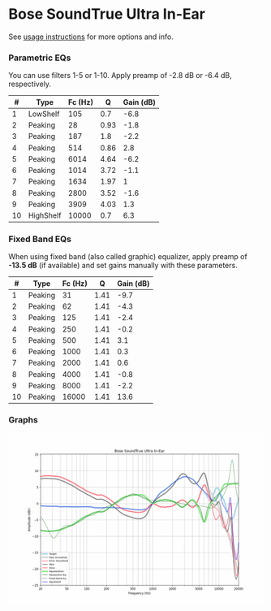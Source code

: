 # Bose SoundTrue Ultra In-Ear
See [usage instructions](https://github.com/jaakkopasanen/AutoEq#usage) for more options and info.

### Parametric EQs
You can use filters 1-5 or 1-10. Apply preamp of -2.8 dB or -6.4 dB, respectively.

|   # | Type      |   Fc (Hz) |    Q |   Gain (dB) |
|-----|-----------|-----------|------|-------------|
|   1 | LowShelf  |       105 | 0.7  |        -6.8 |
|   2 | Peaking   |        28 | 0.93 |        -1.8 |
|   3 | Peaking   |       187 | 1.8  |        -2.2 |
|   4 | Peaking   |       514 | 0.86 |         2.8 |
|   5 | Peaking   |      6014 | 4.64 |        -6.2 |
|   6 | Peaking   |      1014 | 3.72 |        -1.1 |
|   7 | Peaking   |      1634 | 1.97 |         1   |
|   8 | Peaking   |      2800 | 3.52 |        -1.6 |
|   9 | Peaking   |      3909 | 4.03 |         1.3 |
|  10 | HighShelf |     10000 | 0.7  |         6.3 |

### Fixed Band EQs
When using fixed band (also called graphic) equalizer, apply preamp of **-13.5 dB** (if available) and set gains manually with these parameters.

|   # | Type    |   Fc (Hz) |    Q |   Gain (dB) |
|-----|---------|-----------|------|-------------|
|   1 | Peaking |        31 | 1.41 |        -9.7 |
|   2 | Peaking |        62 | 1.41 |        -4.3 |
|   3 | Peaking |       125 | 1.41 |        -2.4 |
|   4 | Peaking |       250 | 1.41 |        -0.2 |
|   5 | Peaking |       500 | 1.41 |         3.1 |
|   6 | Peaking |      1000 | 1.41 |         0.3 |
|   7 | Peaking |      2000 | 1.41 |         0.6 |
|   8 | Peaking |      4000 | 1.41 |        -0.8 |
|   9 | Peaking |      8000 | 1.41 |        -2.2 |
|  10 | Peaking |     16000 | 1.41 |        13.6 |

### Graphs
![](./Bose%20SoundTrue%20Ultra%20In-Ear.png)

